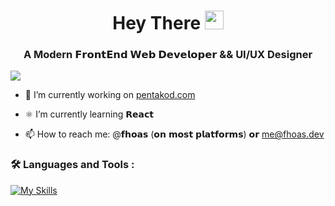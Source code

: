 <h1 align="center">
  Hey There
  <img src="https://media.giphy.com/media/hvRJCLFzcasrR4ia7z/giphy.gif" width="30px"/>
</h1>
<h3 align="center">A Modern 𝗙𝗿𝗼𝗻𝘁𝗘𝗻𝗱 𝗪𝗲𝗯 𝗗𝗲𝘃𝗲𝗹𝗼𝗽𝗲𝗿 && UI/UX Designer</h3>


![](https://komarev.com/ghpvc/?username=fhoas)

- 🔭 I’m currently working on [pentakod.com](https://pentakod.com)

- ⚛ I’m currently learning 𝗥𝗲𝗮𝗰𝘁

- 📫 How to reach me: @𝗳𝗵𝗼𝗮𝘀 (𝗼𝗻 𝗺𝗼𝘀𝘁 𝗽𝗹𝗮𝘁𝗳𝗼𝗿𝗺𝘀) 𝗼𝗿 [me@fhoas.dev](mailto:me@fhoas.dev)


### :hammer_and_wrench: Languages and Tools :
[![My Skills](https://skills.thijs.gg/icons?i=react,materialui,js,html,css,scss,tailwind,bootstrap,figma,photoshop)](https://skills.thijs.gg)
